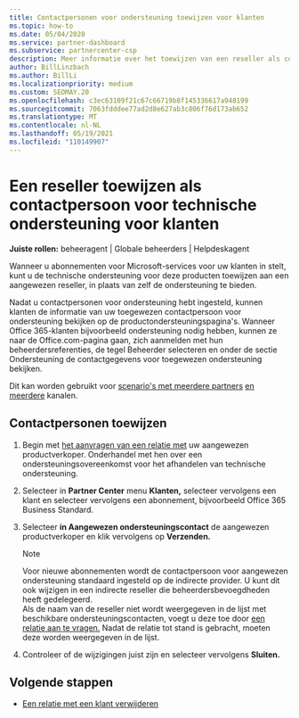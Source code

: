 ```yaml
---
title: Contactpersonen voor ondersteuning toewijzen voor klanten
ms.topic: how-to
ms.date: 05/04/2020
ms.service: partner-dashboard
ms.subservice: partnercenter-csp
description: Meer informatie over het toewijzen van een reseller als contactpersoon voor technische ondersteuning voor klanten die abonnementen hebben op Microsoft-services.
author: BillLinzbach
ms.author: BillLi
ms.localizationpriority: medium
ms.custom: SEOMAY.20
ms.openlocfilehash: c3ec63109f21c67c66719b8f145336617a948199
ms.sourcegitcommit: 7063fdddee77ad2d8e627ab3c806f76d173ab652
ms.translationtype: MT
ms.contentlocale: nl-NL
ms.lasthandoff: 05/19/2021
ms.locfileid: "110149907"
---
```

# <a name="assign-a-reseller-as-a-technical-support-contact-for-customers"></a>Een reseller toewijzen als contactpersoon voor technische ondersteuning voor klanten

**Juiste rollen:** beheeragent | Globale beheerders | Helpdeskagent


Wanneer u abonnementen voor Microsoft-services voor uw klanten in stelt, kunt u de technische ondersteuning voor deze producten toewijzen aan een aangewezen reseller, in plaats van zelf de ondersteuning te bieden.

Nadat u contactpersonen voor ondersteuning hebt ingesteld, kunnen klanten de informatie van uw toegewezen contactpersoon voor ondersteuning bekijken op de productondersteuningspagina's. Wanneer Office 365-klanten bijvoorbeeld ondersteuning nodig hebben, kunnen ze naar de Office.com-pagina gaan,  zich aanmelden met  hun beheerdersreferenties, de tegel Beheerder selecteren en onder de sectie Ondersteuning de contactgegevens voor toegewezen ondersteuning bekijken.

Dit kan worden gebruikt voor [scenario's met meerdere partners](multipartner.md) [en meerdere](multichannel.md) kanalen. 


## <a name="assign-contacts"></a>Contactpersonen toewijzen

1. Begin met [het aanvragen van een relatie met](request-a-relationship-with-a-customer.md) uw aangewezen productverkoper. Onderhandel met hen over een ondersteuningsovereenkomst voor het afhandelen van technische ondersteuning.

2. Selecteer in **Partner Center** menu **Klanten,** selecteer vervolgens een klant en selecteer vervolgens een abonnement, bijvoorbeeld Office 365 Business Standard.

3. Selecteer **in Aangewezen ondersteuningscontact** de aangewezen productverkoper en klik vervolgens op **Verzenden.** 

      >[!NOTE]  
      >Voor nieuwe abonnementen wordt de contactpersoon voor aangewezen ondersteuning standaard ingesteld op de indirecte provider. U kunt dit ook wijzigen in een indirecte reseller die beheerdersbevoegdheden heeft gedelegeerd.    
    >Als de naam van de reseller niet wordt weergegeven in de lijst met beschikbare ondersteuningscontacten, voegt u deze toe door [een relatie aan te vragen.](request-a-relationship-with-a-customer.md) Nadat de relatie tot stand is gebracht, moeten deze worden weergegeven in de lijst.  

4. Controleer of de wijzigingen juist zijn en selecteer vervolgens **Sluiten.**

## <a name="next-steps"></a>Volgende stappen

- [Een relatie met een klant verwijderen](remove-a-relationship.md)